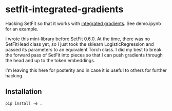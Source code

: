 # setfit-integrated-gradients

Hacking SetFit so that it works with [integrated gradients](https://www.tensorflow.org/tutorials/interpretability/integrated_gradients). See demo.ipynb for an example.

I wrote this mini-library before SetFit 0.6.0. At the time, there was no SetFitHead class yet, so I just took the sklearn LogisticRegression and passed its parameters to an equivalent Torch class. I did my best to break the forward pass of SetFit into pieces so that I can push gradients through the head and up to the token embeddings.

I'm leaving this here for posterity and in case it is useful to others for further hacking.

## Installation

```
pip install -e . 
```
